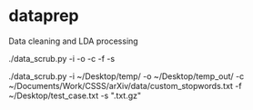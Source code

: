 # dataprep
Data cleaning and LDA processing

./data_scrub.py -i <toplevel input directory> -o <output directory> -c <custom stopwords file> -f <list of file prefixes to be processed> -s <file suffix>

./data_scrub.py -i ~/Desktop/temp/ -o ~/Desktop/temp_out/ -c ~/Documents/Work/CSSS/arXiv/data/custom_stopwords.txt -f ~/Desktop/test_case.txt -s ".txt.gz"
